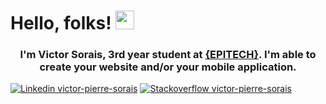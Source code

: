 # Hello, folks! <img src="https://raw.githubusercontent.com/MartinHeinz/MartinHeinz/master/wave.gif" width="30px">

### <div style="text-align: center;">I'm Victor Sorais, 3rd year student at [{EPITECH}](https://www.epitech.eu/fr/). I'm able to create your website and/or your mobile application.</div>


[![Linkedin victor-pierre-sorais](https://img.shields.io/badge/LinkedIn-0077B5?style=for-the-badge&logo=linkedin&logoColor=white)](https://www.linkedin.com/in/victor-pierre-sorais-1756a1185/)
[![Stackoverflow victor-pierre-sorais](https://img.shields.io/badge/Stack_Overflow-FE7A16?style=for-the-badge&logo=stack-overflow&logoColor=white)](https://stackoverflow.com/users/16548300/niewtone)


<!---
soraisv2/soraisv2 is a ✨ special ✨ repository because its `README.md` (this file) appears on your GitHub profile.
You can click the Preview link to take a look at your changes.
--->
